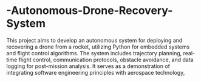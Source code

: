 # -Autonomous-Drone-Recovery-System
This project aims to develop an autonomous system for deploying and recovering a drone from a rocket, utilizing Python for embedded systems and flight control algorithms. The system includes trajectory planning, real-time flight control, communication protocols, obstacle avoidance, and data logging for post-mission analysis. It serves as a demonstration of integrating software engineering principles with aerospace technology,

